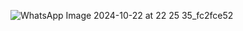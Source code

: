 ![WhatsApp Image 2024-10-22 at 22 25 35_fc2fce52](https://github.com/user-attachments/assets/4b8eb26b-f9fa-4984-b117-d13fd92b4288)
